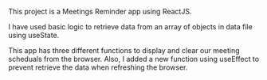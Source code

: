 This project is a Meetings Reminder app using ReactJS. 

I have used basic logic to retrieve data from an array of objects in data file using useState.

This app has three different functions to display and clear our meeting scheduals from the browser. Also, I added a new function using useEffect to prevent retrieve the data when refreshing the browser.

